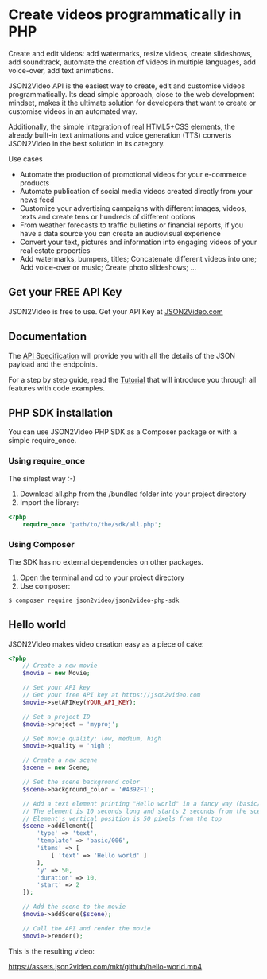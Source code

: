 # Create videos programmatically in PHP
Create and edit videos: add watermarks, resize videos, create slideshows, add soundtrack, automate the creation of videos in multiple languages, add voice-over, add text animations.

JSON2Video API is the easiest way to create, edit and customise videos programmatically. Its dead simple approach, close to the web development mindset, makes it the ultimate solution for developers that want to create or customise videos in an automated way.

Additionally, the simple integration of real HTML5+CSS elements, the already built-in text animations and voice generation (TTS) converts JSON2Video in the best solution in its category.

Use cases
* Automate the production of promotional videos for your e-commerce products
* Automate publication of social media videos created directly from your news feed
* Customize your advertising campaigns with different images, videos, texts and create tens or hundreds of different options
* From weather forecasts to traffic bulletins or financial reports, if you have a data source you can create an audiovisual experience
* Convert your text, pictures and information into engaging videos of your real estate properties
* Add watermarks, bumpers, titles; Concatenate different videos into one; Add voice-over or music; Create photo slideshows; …


## Get your FREE API Key
JSON2Video is free to use. Get your API Key at [JSON2Video.com](https://json2video.com)

## Documentation
The [API Specification](https://json2video.com/docs/api/) will provide you with all the details of the JSON payload and the endpoints.

For a step by step guide, read the [Tutorial](https://json2video.com/docs/tutorial/) that will introduce you through all features with code examples.

## PHP SDK installation
You can use JSON2Video PHP SDK as a Composer package or with a simple require_once.

### Using require_once
The simplest way :-)

1) Download all.php from the /bundled folder into your project directory
2) Import the library:

```php
<?php
    require_once 'path/to/the/sdk/all.php';

```

### Using Composer
The SDK has no external dependencies on other packages.

1) Open the terminal and cd to your project directory
2) Use composer:

```
$ composer require json2video/json2video-php-sdk
```

## Hello world
JSON2Video makes video creation easy as a piece of cake:

```php
<?php
    // Create a new movie
    $movie = new Movie;

    // Set your API key
    // Get your free API key at https://json2video.com
    $movie->setAPIKey(YOUR_API_KEY);

    // Set a project ID
    $movie->project = 'myproj';

    // Set movie quality: low, medium, high
    $movie->quality = 'high';

    // Create a new scene
    $scene = new Scene;

    // Set the scene background color
    $scene->background_color = '#4392F1';

    // Add a text element printing "Hello world" in a fancy way (basic/006)
    // The element is 10 seconds long and starts 2 seconds from the scene start
    // Element's vertical position is 50 pixels from the top
    $scene->addElement([
        'type' => 'text',
        'template' => 'basic/006',
        'items' => [
            [ 'text' => 'Hello world' ]
        ],
        'y' => 50,
        'duration' => 10,
        'start' => 2
    ]);

    // Add the scene to the movie
    $movie->addScene($scene);

    // Call the API and render the movie
    $movie->render();
```

This is the resulting video:

https://assets.json2video.com/mkt/github/hello-world.mp4
